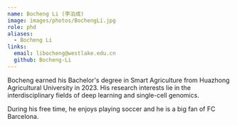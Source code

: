 ```yaml
---
name: Bocheng Li (李泊成)
image: images/photos/BochengLi.jpg
role: phd 
aliases:
  - Bocheng Li
links:
  email: libocheng@westlake.edu.cn
  github: Bocheng-Li
---
```


Bocheng earned his Bachelor's degree in Smart Agriculture from Huazhong Agricultural University in 2023. His research interests lie in the interdisciplinary fields of deep learning and single-cell genomics.

During his free time, he enjoys playing soccer and he is a big fan of FC Barcelona.